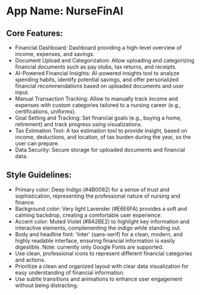 # **App Name**: NurseFinAI

## Core Features:

- Financial Dashboard: Dashboard providing a high-level overview of income, expenses, and savings.
- Document Upload and Categorization: Allow uploading and categorizing financial documents such as pay stubs, tax returns, and receipts.
- AI-Powered Financial Insights: AI-powered insights tool to analyze spending habits, identify potential savings, and offer personalized financial recommendations based on uploaded documents and user input.
- Manual Transaction Tracking: Allow to manually track income and expenses with custom categories tailored to a nursing career (e.g., certifications, uniforms).
- Goal Setting and Tracking: Set financial goals (e.g., buying a home, retirement) and track progress using visualizations.
- Tax Estimation Tool: A tax estimation tool to provide insight, based on income, deductions, and location, of tax burden during the year, so the user can prepare.
- Data Security: Secure storage for uploaded documents and financial data.

## Style Guidelines:

- Primary color: Deep Indigo (#4B0082) for a sense of trust and sophistication, representing the professional nature of nursing and finance.
- Background color: Very light Lavender (#E6E6FA) provides a soft and calming backdrop, creating a comfortable user experience.
- Accent color: Muted Violet (#8A2BE2) to highlight key information and interactive elements, complementing the indigo while standing out.
- Body and headline font: 'Inter' (sans-serif) for a clean, modern, and highly readable interface, ensuring financial information is easily digestible. Note: currently only Google Fonts are supported.
- Use clean, professional icons to represent different financial categories and actions.
- Prioritize a clean and organized layout with clear data visualization for easy understanding of financial information.
- Use subtle transitions and animations to enhance user engagement without being distracting.